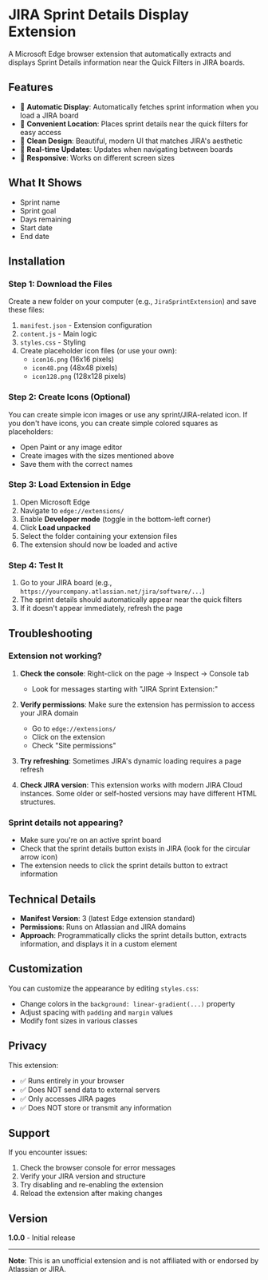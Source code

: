 # JIRA Sprint Details Display Extension

A Microsoft Edge browser extension that automatically extracts and displays Sprint Details information near the Quick Filters in JIRA boards.

## Features

- 🚀 **Automatic Display**: Automatically fetches sprint information when you load a JIRA board
- 📍 **Convenient Location**: Places sprint details near the quick filters for easy access
- 🎨 **Clean Design**: Beautiful, modern UI that matches JIRA's aesthetic
- 🔄 **Real-time Updates**: Updates when navigating between boards
- 📱 **Responsive**: Works on different screen sizes

## What It Shows

- Sprint name
- Sprint goal
- Days remaining
- Start date
- End date

## Installation

### Step 1: Download the Files

Create a new folder on your computer (e.g., `JiraSprintExtension`) and save these files:

1. `manifest.json` - Extension configuration
2. `content.js` - Main logic
3. `styles.css` - Styling
4. Create placeholder icon files (or use your own):
   - `icon16.png` (16x16 pixels)
   - `icon48.png` (48x48 pixels)
   - `icon128.png` (128x128 pixels)

### Step 2: Create Icons (Optional)

You can create simple icon images or use any sprint/JIRA-related icon. If you don't have icons, you can create simple colored squares as placeholders:

- Open Paint or any image editor
- Create images with the sizes mentioned above
- Save them with the correct names

### Step 3: Load Extension in Edge

1. Open Microsoft Edge
2. Navigate to `edge://extensions/`
3. Enable **Developer mode** (toggle in the bottom-left corner)
4. Click **Load unpacked**
5. Select the folder containing your extension files
6. The extension should now be loaded and active

### Step 4: Test It

1. Go to your JIRA board (e.g., `https://yourcompany.atlassian.net/jira/software/...`)
2. The sprint details should automatically appear near the quick filters
3. If it doesn't appear immediately, refresh the page

## Troubleshooting

### Extension not working?

1. **Check the console**: Right-click on the page → Inspect → Console tab
   - Look for messages starting with "JIRA Sprint Extension:"
   
2. **Verify permissions**: Make sure the extension has permission to access your JIRA domain
   - Go to `edge://extensions/`
   - Click on the extension
   - Check "Site permissions"

3. **Try refreshing**: Sometimes JIRA's dynamic loading requires a page refresh

4. **Check JIRA version**: This extension works with modern JIRA Cloud instances. Some older or self-hosted versions may have different HTML structures.

### Sprint details not appearing?

- Make sure you're on an active sprint board
- Check that the sprint details button exists in JIRA (look for the circular arrow icon)
- The extension needs to click the sprint details button to extract information

## Technical Details

- **Manifest Version**: 3 (latest Edge extension standard)
- **Permissions**: Runs on Atlassian and JIRA domains
- **Approach**: Programmatically clicks the sprint details button, extracts information, and displays it in a custom element

## Customization

You can customize the appearance by editing `styles.css`:

- Change colors in the `background: linear-gradient(...)` property
- Adjust spacing with `padding` and `margin` values
- Modify font sizes in various classes

## Privacy

This extension:
- ✅ Runs entirely in your browser
- ✅ Does NOT send data to external servers
- ✅ Only accesses JIRA pages
- ✅ Does NOT store or transmit any information

## Support

If you encounter issues:

1. Check the browser console for error messages
2. Verify your JIRA version and structure
3. Try disabling and re-enabling the extension
4. Reload the extension after making changes

## Version

**1.0.0** - Initial release

---

**Note**: This is an unofficial extension and is not affiliated with or endorsed by Atlassian or JIRA.
